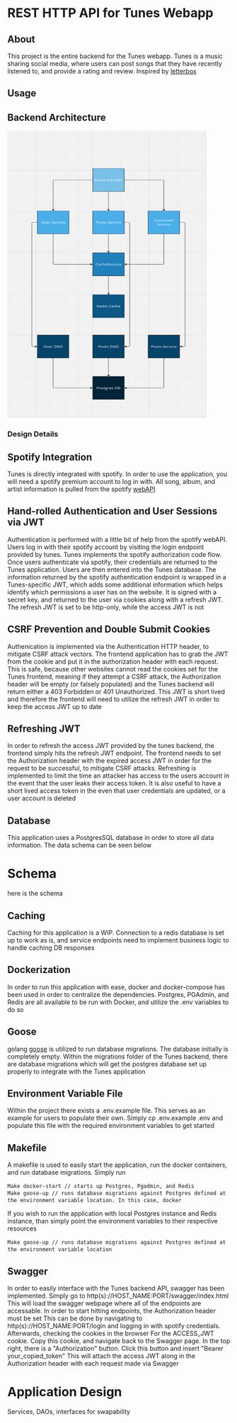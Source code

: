 # REST HTTP API for Tunes Webapp

## About

This project is the entire backend for the Tunes webapp. Tunes is a music sharing social media, where 
users can post songs that they have recently listened to, and provide a rating and review. 
Inspired by [letterbox](https://letterboxd.com/)


## Usage


## Backend Architecture

<img src="./images/backend-code-structure.png" height="650px" width="450px">

### Design Details

## Spotify Integration

Tunes is directly integrated with spotify. In order to use the application, you will need a spotify premium 
account to log in with. All song, album, and artist information is pulled from the spotify [webAPI](https://developer.spotify.com/documentation/web-api)

## Hand-rolled Authentication and User Sessions via JWT

Authentication is performed with a little bit of help from the spotify webAPI. Users log in with their spotify account by visiting the login endpoint
provided by tunes. Tunes implements the spotify authorization code flow. Once users authenticate via spotify, their credentials are returned to the 
Tunes application. Users are then entered into the Tunes database. The information returned by the spotify authentication endpoint is wrapped 
in a Tunes-specific JWT, which adds some additional information which helps identify which permissions a user has on the website. It is signed with a 
secret key, and returned to the user via cookies along with a refresh JWT. The refresh JWT is set to be http-only, while the access JWT is not

## CSRF Prevention and Double Submit Cookies

Authenication is implemented via the Authentication HTTP header, to mitigate CSRF attack vectors. The frontend application has to grab the JWT from the cookie and 
put it in the authorization header with each request. This is safe, because other websites cannot read the cookies set for the Tunes frontend, meaning if they attempt
a CSRF attack, the Authorization header will be empty (or falsely populated) and the Tunes backend will return either a 403 Forbidden or 401 Unauthorized. This JWT is short lived
and therefore the frontend will need to utilize the refresh JWT in order to keep the access JWT up to date

## Refreshing JWT

In order to refresh the access JWT provided by the tunes backend, the frontend simply hits the refresh JWT endpoint. The frontend needs to set the Authorization header with the expired 
access JWT in order for the request to be successful, to mitigate CSRF attacks. Refreshing is implemented to limit the time an attacker has access to the users account in the event that the 
user leaks their access token. It is also useful to have a short lived access token in the even that user credentials are updated, or a user account is deleted

## Database

This application uses a PostgresSQL database in order to store all data information. The data schema can be seen below

# Schema

here is the schema

## Caching

Caching for this application is a WIP. Connection to a redis database is set up to work as is, and service endpoints need to implement business logic to handle caching DB responses

## Dockerization

In order to run this application with ease, docker and docker-compose has been used in order to centralize the dependencies. Postgres, PGAdmin, and Redis are all available to be run with
Docker, and utilize the .env variables to do so

## Goose

golang [goose](https://github.com/pressly/goose) is utilized to run database migrations. The database initially is completely empty. Within the migrations folder of the Tunes backend, there are database
migrations which will get the postgres database set up properly to integrate with the Tunes application

## Environment Variable File

Within the project there exists a .env.example file. This serves as an example for users to populate their own. Simply cp .env.example .env and populate this file with the required environment variables
to get started

## Makefile

A makefile is used to easily start the application, run the docker containers, and run database migrations. Simply run 

```
Make docker-start // starts up Postgres, Pgadmin, and Redis
Make goose-up // runs database migrations against Postgres defined at the environment variable location. In this case, docker
```

If you wish to run the application with local Postgres instance and Redis instance, than simply point the environment variables to their respective resources

```
Make goose-up // runs database migrations against Postgres defined at the environment variable location
```

## Swagger

In order to easily interface with the Tunes backend API, swagger has been implemented. Simply go to http(s)://HOST_NAME:PORT/swagger/index.html
This will load the swagger webpage where all of the endpoints are accessable. In order to start hitting endpoints, the Authorization header must be set
This can be done by navigating to http(s)://HOST_NAME:PORT/login and logging in with spotify credentials. Afterwards, checking the cookies in the browser
For the ACCESS_JWT cookie. Copy this cookie, and navigate back to the Swagger page. In the top right, there is a "Authorization" button. Click this button
and insert "Bearer your_copied_token" This will attach the access JWT along in the Authorization header with each request made via Swagger

# Application Design

Services, DAOs, interfaces for swapability
